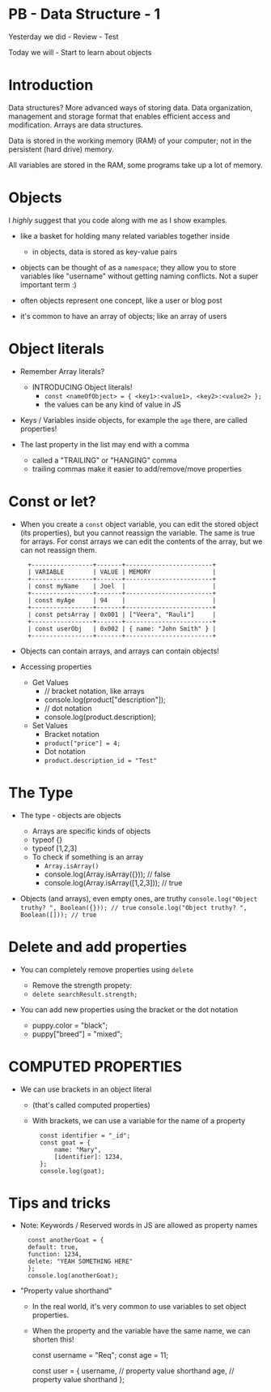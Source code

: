# PB - Data Structure - 1

Yesterday we did
    - Review
    - Test

Today we will
    - Start to learn about objects

# Introduction

Data structures? More advanced ways of storing data. Data organization, management and storage format
that enables efficient access and modification. Arrays are data structures.

Data is stored in the working memory (RAM) of your computer; not in the persistent (hard drive) memory. 

All variables are stored in the RAM, some programs take up a lot of memory.

# Objects

I *highly* suggest that you code along with me as I show examples.

- like a basket for holding many related variables together inside
    - in objects, data is stored as key-value pairs
- objects can be thought of as a `namespace`; they allow you to store variables like "username" without getting naming conflicts. Not a super important term :)

- often objects represent one concept, like a user or blog post
- it's common to have an array of objects; like an array of users

# Object literals

- Remember Array literals?
    - INTRODUCING Object literals!
        - `const <nameOfObject> = { <key1>:<value1>, <key2>:<value2> };`
        - the values can be any kind of value in JS

- Keys / Variables inside objects, for example the `age` there, are called properties!
- The last property in the list may end with a comma
    - called a "TRAILING" or "HANGING" comma
    - trailing commas make it easier to add/remove/move properties

# Const or let?

- When you create a `const` object variable, you can edit the stored object (its properties), but you cannot reassign the variable. The same is true for arrays. For const arrays we can edit the contents of the array, but we can not reassign them.

        +-----------------+-------+------------------------+
        | VARIABLE        | VALUE | MEMORY                 |
        +-----------------+-------+------------------------+
        | const myName    | Joel  |                        |
        +-----------------+-------+------------------------+
        | const myAge     | 94    |                        |
        +-----------------+-------+------------------------+
        | const petsArray | 0x001 | ["Veera", "Rauli"]     |
        +-----------------+-------+------------------------+
        | const userObj   | 0x002 | { name: "John Smith" } |
        +-----------------+-------+------------------------+


- Objects can contain arrays, and arrays can contain objects!

- Accessing properties
    - Get Values
        - // bracket notation, like arrays
        - console.log(product["description"]);
        - // dot notation
        - console.log(product.description);
    - Set Values
        - Bracket notation
        - `product["price"] = 4;`
        - Dot notation
        - `product.description_id = "Test"`

# The Type

- The type - objects are objects
    - Arrays are specific kinds of objects
    - typeof {}
    - typeof [1,2,3]
    - To check if something is an array
        - `Array.isArray()`
        - console.log(Array.isArray({})); // false
        - console.log(Array.isArray([1,2,3])); // true

- Objects (and arrays), even empty ones, are truthy
`console.log("Object truthy? ", Boolean({})); // true`
`console.log("Object truthy? ", Boolean([])); // true`

# Delete and add properties

- You can completely remove properties using `delete`
    - Remove the strength propety:
    - `delete searchResult.strength;` 

- You can add new properties using the bracket or the dot notation
    - puppy.color = "black";
    - puppy["breed"] = "mixed";

# COMPUTED PROPERTIES

- We can use brackets in an object literal
    - (that's called computed properties)
    - With brackets, we can use a variable for the name of a property

            const identifier = "_id";
            const goat = {
                name: "Mary",
                [identifier]: 1234,
            };
            console.log(goat);

# Tips and tricks

- Note: Keywords / Reserved words in JS are allowed as property names

        const anotherGoat = {
        default: true,
        function: 1234,
        delete: "YEAH SOMETHING HERE"
        };
        console.log(anotherGoat);


- "Property value shorthand"
    - In the real world, it's very common to use variables to set object properties.
    - When the property and the variable have the same name, we can shorten this!

        const username = "Req";
        const age = 11;

        const user = {
            username, // property value shorthand
            age,  // property value shorthand
        };


